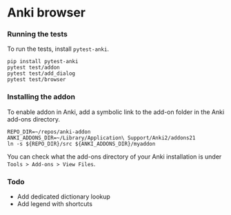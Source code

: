 # Anki browser

### Running the tests
To run the tests, install `pytest-anki`.
```
pip install pytest-anki
pytest test/addon
pytest test/add_dialog
pytest test/browser
```

### Installing the addon

To enable addon in Anki, add a symbolic link to the add-on folder in the Anki add-ons directory.
```
REPO_DIR=~/repos/anki-addon
ANKI_ADDONS_DIR=~/Library/Application\ Support/Anki2/addons21
ln -s ${REPO_DIR}/src ${ANKI_ADDONS_DIR}/myaddon
```
You can check what the add-ons directory of your Anki installation is under `Tools > Add-ons > View Files`.

### Todo

- Add dedicated dictionary lookup
- Add legend with shortcuts
